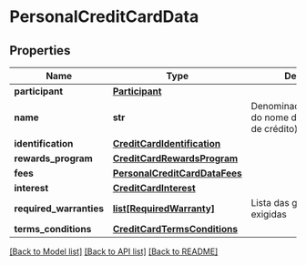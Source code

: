 # PersonalCreditCardData

## Properties
Name | Type | Description | Notes
------------ | ------------- | ------------- | -------------
**participant** | [**Participant**](Participant.md) |  | [optional] 
**name** | **str** | Denominação/Identificação do nome da conta (cartão de crédito) | 
**identification** | [**CreditCardIdentification**](CreditCardIdentification.md) |  | 
**rewards_program** | [**CreditCardRewardsProgram**](CreditCardRewardsProgram.md) |  | 
**fees** | [**PersonalCreditCardDataFees**](PersonalCreditCardDataFees.md) |  | 
**interest** | [**CreditCardInterest**](CreditCardInterest.md) |  | 
**required_warranties** | [**list[RequiredWarranty]**](RequiredWarranty.md) | Lista das garantias exigidas | 
**terms_conditions** | [**CreditCardTermsConditions**](CreditCardTermsConditions.md) |  | 

[[Back to Model list]](../README.md#documentation-for-models) [[Back to API list]](../README.md#documentation-for-api-endpoints) [[Back to README]](../README.md)

